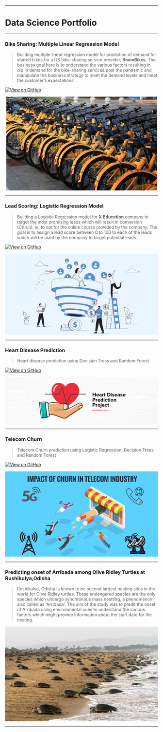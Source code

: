 

---
# Data Science Portfolio
---

### Bike Sharing: Multiple Linear Regression Model

> Building multiple linear regression model for prediction of demand for shared bikes for a US bike-sharing service provider, **BoomBikes**. The business goal here is to understand the various factors resulting in dip in demand for the bike-sharing services post the pandemic and manipulate the business strategy to meet the demand levels and meet the customer’s expectations.

[![View on GitHub](https://img.shields.io/badge/GitHub-View_on_GitHub-blue?logi=GitHub)](https://github.com/gdhal09/Bike-Sharing_Linear-Regression)
<center><img src="assets/img/bikeimages.jpeg"/></center>

---

### Lead Scoring: Logistic Regression Model

> Building a Logistic Regression model for **X Education** company to target the most promising leads which will result in conversion (Chrun), ie, to opt for the online course provided by the company. The goal is to assign a lead score between 0 to 100 to each of the leads which will be used by the company to target potential leads.

[![View on GitHub](https://img.shields.io/badge/GitHub-View_on_GitHub-blue?logi=GitHub)](https://github.com/gdhal09/Lead-Score-Case-Study)
<center><img src="assets/img/lead scoring.png"/></center>

---
### Heart Disease Prediction

> Heart disease prediction using Decision Tress and Random Forest

[![View on GitHub](https://img.shields.io/badge/GitHub-View_on_GitHub-blue?logi=GitHub)](https://github.com/gdhal09/HeartDisease)
<center><img src="assets/img/heart disease.png"/></center>

---
### Telecom Churn

> Telecom Churn prediction using Logistic Regression, Decision Trees and Random Forest

[![View on GitHub](https://img.shields.io/badge/GitHub-View_on_GitHub-blue?logi=GitHub)](https://github.com/gdhal09/Telecom-Chrun)
<center><img src="assets/img/telecom churn.jpg"/></center>

---
### Predicting onset of Arribada among Olive Ridley Turtles at Rushikulya,Odisha
> Rushikulya, Odisha is known to be second largest nesting sites in the world for Olive Ridley turtles. These endangered species are the only species which undergo synchronous mass nestting, a phenomenon also called as 'Arribada'. The aim of the study was to predit the onset of Arribada using environmental cues to understand the various factors which might provide information about the start date for the nesting. 


<center><img src="assets/img/IMG_001_2_1_QBAUUEVT.jpg"/></center>

---

